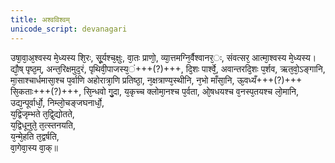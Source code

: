 ```yaml
---
title: अश्वविश्वम्
unicode_script: devanagari
---
```


उषा᳘वा᳘अ᳘श्वस्य मे᳘ध्यस्य शि᳘रः, सू᳘र्यश्च᳘क्षुः, वा᳘तः प्राणो᳘, व्या᳘त्तमग्नि᳘र्वैश्वानर᳘ः, संवत्सर᳘ आत्मा᳘श्वस्य मे᳘ध्यस्य।  
द्यौ᳘ष् पृष्ठ᳘म्, अन्त᳘रिक्षमुद᳘रं, पृथिवी᳘पाजस्य᳘ं+++(?)+++, दि᳘शः पार्श्वे᳘, अवान्तरदि᳘शः प᳘र्शव, ऋत᳘वो᳘ऽङ्गानि, मा᳘साश्चार्धमासा᳘श्च प᳘र्वाणि अहोरात्रा᳘णि प्रतिष्ठा᳘, न᳘क्षत्राण्य᳘स्थीनि, न᳘भो माँसा᳘नि, ऊ᳘वध्यँ+++(?)+++ सि᳘कताः+++(?)+++, सि᳘न्धवो गु᳘दा, य᳘कृच्च क्लोमा᳘नश्च प᳘र्वता, ओ᳘षधयश्च व᳘नस्प᳘तयश्च लो᳘मानि,  
उद्य᳘न्पूर्वार्धो᳘, निम्लो᳘चङ्जघनार्धो᳘,  
य᳘द्विजृम्भते त᳘द्वि᳘द्योतते,  
य᳘द्विधूनुते᳘ त᳘त्स्तनयति,  
य᳘न्मे᳘हति त᳘द्वर्षति,  
वा᳘गेवा᳘स्य वा᳘क्॥